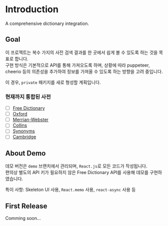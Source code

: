 # Introduction

A comprehensive dictionary integration.

## Goal

이 프로젝트는 복수 가지의 사전 검색 결과를 한 곳에서 쉽게 볼 수 있도록 하는 것을 목표로 합니다. <br>
구현 방식은 기본적으로 API를 통해 가져오도록 하며, 상황에 따라 puppeteer, cheerio 등의 의존성을 추가하여 정보를 가져올 수 있도록 하는 방향을 고려 중입니다.

이 경우, `private` 패키지를 새로 형성할 계획입니다.

### 현재까지 통합된 사전

- [ ] [Free Dictionary](https://dictionaryapi.dev/)
- [ ] [Oxford](https://developer.oxforddictionaries.com/)
- [ ] [Merrian-Webster](https://dictionaryapi.com/)
- [ ] [Collins](https://api.collinsdictionary.com/api/v1/documentation/html/)
- [ ] [Synonyms](https://www.synonyms.com/synonyms_api.php)
- [ ] [Cambridge](https://dictionary-api.cambridge.org/)

## About Demo

데모 버전은 `demo` 브랜치에서 관리되며, `React.js`로 모든 코드가 작성됩니다. <br>
편의상 별도의 API 키가 필요하지 않은 Free Dictionary API를 사용해 데모를 구현하였습니다.

특이 사항: Skeleton UI 사용, `React.memo` 사용, `react-async` 사용 등

## First Release

Comming soon...
